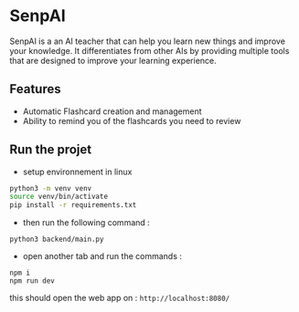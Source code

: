 

# SenpAI
SenpAI is a an AI teacher that can help you learn new things and improve your knowledge. It differentiates from other AIs by providing multiple tools that are designed to improve your learning experience.

## Features
- Automatic Flashcard creation and management
- Ability to remind you of the flashcards you need to review

## Run the projet 
- setup environnement in linux
```sh
python3 -m venv venv
source venv/bin/activate
pip install -r requirements.txt
```

- then run the following command : 

```
python3 backend/main.py
```

- open another tab and run the commands :
```
npm i
npm run dev
```
this should open the web app on : ```http://localhost:8080/```
